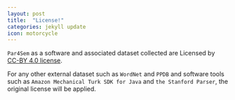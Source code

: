 ```yaml
---
layout: post
title:  "License!"
categories: jekyll update
icon: motorcycle
---
```


`Par4Sem` as a software and associated dataset collected are Licensed by [CC-BY 4.0 license](https://creativecommons.org/licenses/by/4.0/).

For any other external dataset such as `WordNet` and `PPDB` and software tools such as `Amazon Mechanical Turk SDK for Java` and `the Stanford Parser`, the original license will be applied.
